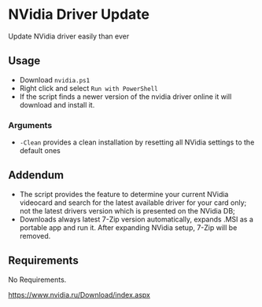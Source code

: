 # NVidia Driver Update
Update NVidia driver easily than ever

## Usage

* Download `nvidia.ps1`
* Right click and select `Run with PowerShell`
* If the script finds a newer version of the nvidia driver online it will download and install it.

### Arguments

* `-Clean` provides a clean installation by resetting all NVidia settings to the default ones

## Addendum

* The script provides the feature to determine your current NVidia videocard and search for the latest available driver for your card only; not the latest drivers version which is presented on the NVidia DB;
* Downloads always latest 7-Zip version automatically, expands .MSI as a portable app and run it. After expanding NVidia setup, 7-Zip will be removed.

## Requirements

No Requirements.

https://www.nvidia.ru/Download/index.aspx
